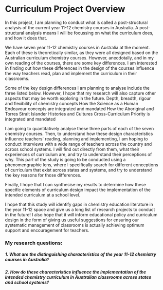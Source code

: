<h1>Curriculum Project Overview</h1>

In this project, I am planning to conduct what is called a post-structural analysis of the current year 11-12 chemistry courses in Australia. A post-structural analysis means I will be focussing on what the curriculum does, and how it does that.

We have seven year 11-12 chemistry courses in Australia at the moment. Each of these is theoretically similar, as they were all designed based on the Australian curriculum chemistry courses. However, anecdotally, and in my own reading of the courses, there are some key differences. I am interested in finding out how these differences in the design of the courses influence the way teachers read, plan and implement the curriculum in their classrooms. 

Some of the key design differences I am planning to analyse include the three listed below. However, I hope that my research will also capture other aspects that may be worth exploring in the future.
Depth, breadth, rigour and flexibility of chemistry concepts
How the Science as a Human Endeavour concepts are integrated and mandated
How the Aboriginal and Torres Strait Islander Histories and Cultures Cross-Curriculum Priority is integrated and mandated

I am going to quantitatively analyse these three parts of each of the seven chemistry courses. Then, to understand how these design characteristics influence teachers' reading, planning and implementing, I am hoping to conduct interviews with a wide range of teachers across the country and across school systems. I will find out directly from them, what their experiences of curriculum are, and try to understand their perceptions of why. This part of the study is going to be conducted using a phenomengraphic lens, where I specifically search for different conceptions of curriculum that exist across states and systems, and try to understand the key reasons for those differences. 

Finally, I hope that I can synthesise my results to determine how these specific elements of curriculum design impact the implementation of the intended curriculum at a school level. 

I hope that this study will identify gaps in chemistry education literature in the year 11-12 space and give us a long list of research projects to conduct in the future! I also hope that it will inform educational policy and curriculum design in the form of giving us useful suggestions for ensuring our systematic management of classrooms is actually achieving optimum support and encouragement for teachers. 

<h3>My research questions:</h3>

<h5>1. What are the distinguishing characteristics of the year 11-12 chemistry courses in Australia?</h5>
<h5>2. How do these characteristics influence the implementation of the intended chemistry curriculum in Australian classrooms across states and school systems?</h5>
